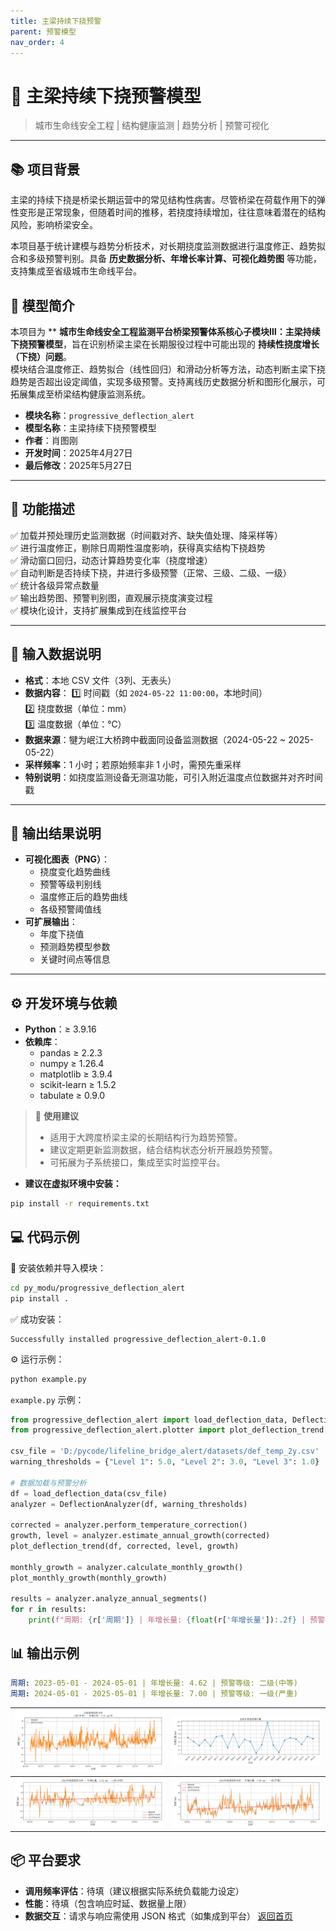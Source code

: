 ```yaml
---
title: 主梁持续下挠预警
parent: 预警模型
nav_order: 4
---
```

# 🌉 主梁持续下挠预警模型

> 城市生命线安全工程 | 结构健康监测 | 趋势分析 | 预警可视化

---

## 📚 项目背景

主梁的持续下挠是桥梁长期运营中的常见结构性病害。尽管桥梁在荷载作用下的弹性变形是正常现象，但随着时间的推移，若挠度持续增加，往往意味着潜在的结构风险，影响桥梁安全。

本项目基于统计建模与趋势分析技术，对长期挠度监测数据进行温度修正、趋势拟合和多级预警判别。具备 **历史数据分析、年增长率计算、可视化趋势图** 等功能，支持集成至省级城市生命线平台。

## 📌 模型简介
本项目为 ** **城市生命线安全工程监测平台桥梁预警体系核心子模块Ⅲ：主梁持续下挠预警模型**，旨在识别桥梁主梁在长期服役过程中可能出现的 **持续性挠度增长（下挠）问题**。  
模块结合温度修正、趋势拟合（线性回归）和滑动分析等方法，动态判断主梁下挠趋势是否超出设定阈值，实现多级预警。支持离线历史数据分析和图形化展示，可拓展集成至桥梁结构健康监测系统。

- **模块名称**：`progressive_deflection_alert`  
- **模型名称**：主梁持续下挠预警模型 
- **作者**：肖图刚  
- **开发时间**：2025年4月27日  
- **最后修改**：2025年5月27日

---

## 🌟 功能描述
✅ 加载并预处理历史监测数据（时间戳对齐、缺失值处理、降采样等）  
✅ 进行温度修正，剔除日周期性温度影响，获得真实结构下挠趋势  
✅ 滑动窗口回归，动态计算趋势变化率（挠度增速）  
✅ 自动判断是否持续下挠，并进行多级预警（正常、三级、二级、一级）  
✅ 统计各级异常点数量  
✅ 输出趋势图、预警判别图，直观展示挠度演变过程  
✅ 模块化设计，支持扩展集成到在线监控平台

---

## 📂 输入数据说明
- **格式**：本地 CSV 文件（3列、无表头）  
- **数据内容**：
  1️⃣ 时间戳（如 `2024-05-22 11:00:00`，本地时间）  
  2️⃣ 挠度数据（单位：mm）  
  3️⃣ 温度数据（单位：℃）  
- **数据来源**：犍为岷江大桥跨中截面同设备监测数据（2024-05-22 ~ 2025-05-22）  
- **采样频率**：1 小时；若原始频率非 1 小时，需预先重采样  
- **特别说明**：如挠度监测设备无测温功能，可引入附近温度点位数据并对齐时间戳

---

## 💾 输出结果说明
- **可视化图表（PNG）**：
  - 挠度变化趋势曲线
  - 预警等级判别线
  - 温度修正后的趋势曲线
  - 各级预警阈值线
- **可扩展输出**：
  - 年度下挠值
  - 预测趋势模型参数
  - 关键时间点等信息

---

## ⚙️ 开发环境与依赖
- **Python**：≥ 3.9.16
- **依赖库**：
  - pandas ≥ 2.2.3  
  - numpy ≥ 1.26.4  
  - matplotlib ≥ 3.9.4  
  - scikit-learn ≥ 1.5.2
  - tabulate ≥ 0.9.0

> 📝 **使用建议**  
>
> - 适用于大跨度桥梁主梁的长期结构行为趋势预警。  
> - 建议定期更新监测数据，结合结构状态分析开展趋势预警。  
> - 可拓展为子系统接口，集成至实时监控平台。

- **建议在虚拟环境中安装：**

```bash
pip install -r requirements.txt
```

## 💻 代码示例

📁 安装依赖并导入模块：

```bash
cd py_modu/progressive_deflection_alert
pip install .
```

✅ 成功安装：

```nginx
Successfully installed progressive_deflection_alert-0.1.0
```

⚙️ 运行示例：

```python
python example.py
```

`example.py` 示例：

```python
from progressive_deflection_alert import load_deflection_data, DeflectionAnalyzer
from progressive_deflection_alert.plotter import plot_deflection_trend, plot_monthly_growth

csv_file = 'D:/pycode/lifeline_bridge_alert/datasets/def_temp_2y.csv'
warning_thresholds = {"Level 1": 5.0, "Level 2": 3.0, "Level 3": 1.0}

# 数据加载与预警分析
df = load_deflection_data(csv_file)
analyzer = DeflectionAnalyzer(df, warning_thresholds)

corrected = analyzer.perform_temperature_correction()
growth, level = analyzer.estimate_annual_growth(corrected)
plot_deflection_trend(df, corrected, level, growth)

monthly_growth = analyzer.calculate_monthly_growth()
plot_monthly_growth(monthly_growth)

results = analyzer.analyze_annual_segments()
for r in results:
    print(f"周期: {r['周期']} | 年增长量: {float(r['年增长量']):.2f} | 预警等级: {r['预警等级']}")
```

## 📊 输出示例

```yaml
周期: 2023-05-01 - 2024-05-01 | 年增长量: 4.62 | 预警等级: 二级(中等)
周期: 2024-05-01 - 2025-05-01 | 年增长量: 7.00 | 预警等级: 一级(严重)
```

| ![总趋势图](figures/Figure_1.png)   | ![月度趋势图](figures/Figure_2.png) |
| ----------------------------------- | ----------------------------------- |
| ![第一年分析](figures/Figure_3.png) | ![第二年分析](figures/Figure_4.png) |

## 📦 平台要求

- **调用频率评估**：待填（建议根据实际系统负载能力设定）
- **性能**：待填（包含响应时延、数据量上限）
- **数据交互**：请求与响应需使用 JSON 格式（如集成到平台）
[返回首页](../index.md)